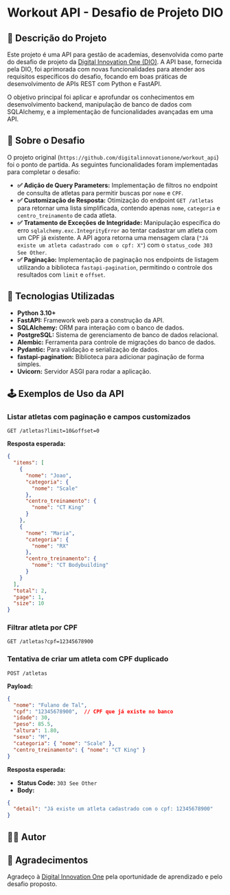 # Workout API - Desafio de Projeto DIO

## 📄 Descrição do Projeto

Este projeto é uma API para gestão de academias, desenvolvida como parte do desafio de projeto da [Digital Innovation One (DIO)](https://www.dio.me/). A API base, fornecida pela DIO, foi aprimorada com novas funcionalidades para atender aos requisitos específicos do desafio, focando em boas práticas de desenvolvimento de APIs REST com Python e FastAPI.

O objetivo principal foi aplicar e aprofundar os conhecimentos em desenvolvimento backend, manipulação de banco de dados com SQLAlchemy, e a implementação de funcionalidades avançadas em uma API.

## 🎯 Sobre o Desafio

O projeto original (`https://github.com/digitalinnovationone/workout_api`) foi o ponto de partida. As seguintes funcionalidades foram implementadas para completar o desafio:

  - **✅ Adição de Query Parameters:** Implementação de filtros no endpoint de consulta de atletas para permitir buscas por `nome` e `CPF`.
  - **✅ Customização de Resposta:** Otimização do endpoint `GET /atletas` para retornar uma lista simplificada, contendo apenas `nome`, `categoria` e `centro_treinamento` de cada atleta.
  - **✅ Tratamento de Exceções de Integridade:** Manipulação específica do erro `sqlalchemy.exc.IntegrityError` ao tentar cadastrar um atleta com um CPF já existente. A API agora retorna uma mensagem clara (`"Já existe um atleta cadastrado com o cpf: X"`) com o `status_code 303 See Other`.
  - **✅ Paginação:** Implementação de paginação nos endpoints de listagem utilizando a biblioteca `fastapi-pagination`, permitindo o controle dos resultados com `limit` e `offset`.

## 🚀 Tecnologias Utilizadas

  - **Python 3.10+**
  - **FastAPI:** Framework web para a construção da API.
  - **SQLAlchemy:** ORM para interação com o banco de dados.
  - **PostgreSQL:** Sistema de gerenciamento de banco de dados relacional.
  - **Alembic:** Ferramenta para controle de migrações do banco de dados.
  - **Pydantic:** Para validação e serialização de dados.
  - **fastapi-pagination:** Biblioteca para adicionar paginação de forma simples.
  - **Uvicorn:** Servidor ASGI para rodar a aplicação.

## 🕹️ Exemplos de Uso da API

### Listar atletas com paginação e campos customizados

`GET /atletas?limit=10&offset=0`

**Resposta esperada:**

```json
{
  "items": [
    {
      "nome": "Joao",
      "categoria": {
        "nome": "Scale"
      },
      "centro_treinamento": {
        "nome": "CT King"
      }
    },
    {
      "nome": "Maria",
      "categoria": {
        "nome": "RX"
      },
      "centro_treinamento": {
        "nome": "CT Bodybuilding"
      }
    }
  ],
  "total": 2,
  "page": 1,
  "size": 10
}
```

### Filtrar atleta por CPF

`GET /atletas?cpf=12345678900`

### Tentativa de criar um atleta com CPF duplicado

`POST /atletas`

**Payload:**

```json
{
  "nome": "Fulano de Tal",
  "cpf": "12345678900",  // CPF que já existe no banco
  "idade": 30,
  "peso": 85.5,
  "altura": 1.80,
  "sexo": "M",
  "categoria": { "nome": "Scale" },
  "centro_treinamento": { "nome": "CT King" }
}
```

**Resposta esperada:**

  - **Status Code:** `303 See Other`
  - **Body:**

<!-- end list -->

```json
{
  "detail": "Já existe um atleta cadastrado com o cpf: 12345678900"
}
```

## 👨‍💻 Autor

[](https://www.google.com/search?q=https://www.linkedin.com/in/emmanuelmonteiro/)
[](https://www.google.com/search?q=https://github.com/EmmanuelGBL)

## 🙏 Agradecimentos

Agradeço à [Digital Innovation One](https://www.dio.me/) pela oportunidade de aprendizado e pelo desafio proposto.



